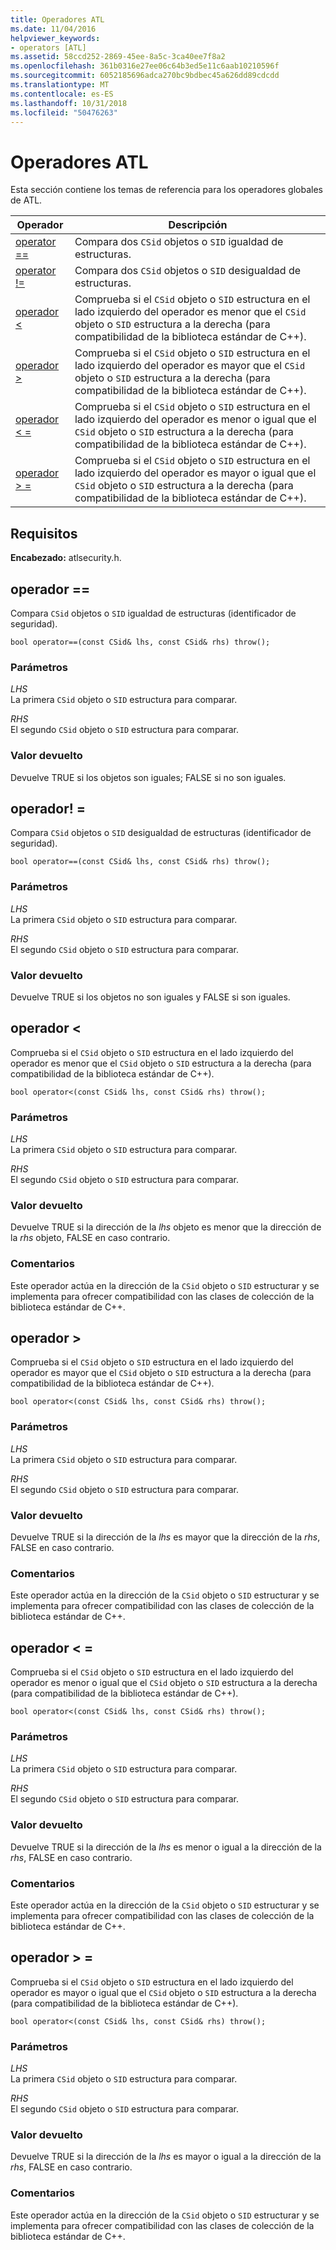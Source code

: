 ```yaml
---
title: Operadores ATL
ms.date: 11/04/2016
helpviewer_keywords:
- operators [ATL]
ms.assetid: 58ccd252-2869-45ee-8a5c-3ca40ee7f8a2
ms.openlocfilehash: 361b0316e27ee06c64b3ed5e11c6aab10210596f
ms.sourcegitcommit: 6052185696adca270bc9bdbec45a626dd89cdcdd
ms.translationtype: MT
ms.contentlocale: es-ES
ms.lasthandoff: 10/31/2018
ms.locfileid: "50476263"
---
```

# <a name="atl-operators"></a>Operadores ATL

Esta sección contiene los temas de referencia para los operadores globales de ATL.

|Operador|Descripción|
|--------------|-----------------|
|[operator ==](#operator_eq_eq)|Compara dos `CSid` objetos o `SID` igualdad de estructuras.|
|[operator !=](#operator_neq)|Compara dos `CSid` objetos o `SID` desigualdad de estructuras.|
|[operador <](#operator_lt)|Comprueba si el `CSid` objeto o `SID` estructura en el lado izquierdo del operador es menor que el `CSid` objeto o `SID` estructura a la derecha (para compatibilidad de la biblioteca estándar de C++).|
|[operador >](#operator_gt)|Comprueba si el `CSid` objeto o `SID` estructura en el lado izquierdo del operador es mayor que el `CSid` objeto o `SID` estructura a la derecha (para compatibilidad de la biblioteca estándar de C++).|
|[operador < =](#operator_lt__eq)|Comprueba si el `CSid` objeto o `SID` estructura en el lado izquierdo del operador es menor o igual que el `CSid` objeto o `SID` estructura a la derecha (para compatibilidad de la biblioteca estándar de C++).|
|[operador > =](#operator_gt__eq)|Comprueba si el `CSid` objeto o `SID` estructura en el lado izquierdo del operador es mayor o igual que el `CSid` objeto o `SID` estructura a la derecha (para compatibilidad de la biblioteca estándar de C++).|

## <a name="requirements"></a>Requisitos

**Encabezado:** atlsecurity.h.

##  <a name="operator_eq_eq"></a>  operador ==

Compara `CSid` objetos o `SID` igualdad de estructuras (identificador de seguridad).

```
bool operator==(const CSid& lhs, const CSid& rhs) throw();
```

### <a name="parameters"></a>Parámetros

*LHS*<br/>
La primera `CSid` objeto o `SID` estructura para comparar.

*RHS*<br/>
El segundo `CSid` objeto o `SID` estructura para comparar.

### <a name="return-value"></a>Valor devuelto

Devuelve TRUE si los objetos son iguales; FALSE si no son iguales.

##  <a name="operator_neq"></a>  operador! =

Compara `CSid` objetos o `SID` desigualdad de estructuras (identificador de seguridad).

```
bool operator==(const CSid& lhs, const CSid& rhs) throw();
```

### <a name="parameters"></a>Parámetros

*LHS*<br/>
La primera `CSid` objeto o `SID` estructura para comparar.

*RHS*<br/>
El segundo `CSid` objeto o `SID` estructura para comparar.

### <a name="return-value"></a>Valor devuelto

Devuelve TRUE si los objetos no son iguales y FALSE si son iguales.

##  <a name="operator_lt"></a>  operador <

Comprueba si el `CSid` objeto o `SID` estructura en el lado izquierdo del operador es menor que el `CSid` objeto o `SID` estructura a la derecha (para compatibilidad de la biblioteca estándar de C++).

```
bool operator<(const CSid& lhs, const CSid& rhs) throw();
```

### <a name="parameters"></a>Parámetros

*LHS*<br/>
La primera `CSid` objeto o `SID` estructura para comparar.

*RHS*<br/>
El segundo `CSid` objeto o `SID` estructura para comparar.

### <a name="return-value"></a>Valor devuelto

Devuelve TRUE si la dirección de la *lhs* objeto es menor que la dirección de la *rhs* objeto, FALSE en caso contrario.

### <a name="remarks"></a>Comentarios

Este operador actúa en la dirección de la `CSid` objeto o `SID` estructurar y se implementa para ofrecer compatibilidad con las clases de colección de la biblioteca estándar de C++.

##  <a name="operator_gt"></a>  operador >

Comprueba si el `CSid` objeto o `SID` estructura en el lado izquierdo del operador es mayor que el `CSid` objeto o `SID` estructura a la derecha (para compatibilidad de la biblioteca estándar de C++).

```
bool operator<(const CSid& lhs, const CSid& rhs) throw();
```

### <a name="parameters"></a>Parámetros

*LHS*<br/>
La primera `CSid` objeto o `SID` estructura para comparar.

*RHS*<br/>
El segundo `CSid` objeto o `SID` estructura para comparar.

### <a name="return-value"></a>Valor devuelto

Devuelve TRUE si la dirección de la *lhs* es mayor que la dirección de la *rhs*, FALSE en caso contrario.

### <a name="remarks"></a>Comentarios

Este operador actúa en la dirección de la `CSid` objeto o `SID` estructurar y se implementa para ofrecer compatibilidad con las clases de colección de la biblioteca estándar de C++.

##  <a name="operator_lt__eq"></a>  operador < =

Comprueba si el `CSid` objeto o `SID` estructura en el lado izquierdo del operador es menor o igual que el `CSid` objeto o `SID` estructura a la derecha (para compatibilidad de la biblioteca estándar de C++).

```
bool operator<(const CSid& lhs, const CSid& rhs) throw();
```

### <a name="parameters"></a>Parámetros

*LHS*<br/>
La primera `CSid` objeto o `SID` estructura para comparar.

*RHS*<br/>
El segundo `CSid` objeto o `SID` estructura para comparar.

### <a name="return-value"></a>Valor devuelto

Devuelve TRUE si la dirección de la *lhs* es menor o igual a la dirección de la *rhs*, FALSE en caso contrario.

### <a name="remarks"></a>Comentarios

Este operador actúa en la dirección de la `CSid` objeto o `SID` estructurar y se implementa para ofrecer compatibilidad con las clases de colección de la biblioteca estándar de C++.

##  <a name="operator_gt__eq"></a>  operador > =

Comprueba si el `CSid` objeto o `SID` estructura en el lado izquierdo del operador es mayor o igual que el `CSid` objeto o `SID` estructura a la derecha (para compatibilidad de la biblioteca estándar de C++).

```
bool operator<(const CSid& lhs, const CSid& rhs) throw();
```

### <a name="parameters"></a>Parámetros

*LHS*<br/>
La primera `CSid` objeto o `SID` estructura para comparar.

*RHS*<br/>
El segundo `CSid` objeto o `SID` estructura para comparar.

### <a name="return-value"></a>Valor devuelto

Devuelve TRUE si la dirección de la *lhs* es mayor o igual a la dirección de la *rhs*, FALSE en caso contrario.

### <a name="remarks"></a>Comentarios

Este operador actúa en la dirección de la `CSid` objeto o `SID` estructurar y se implementa para ofrecer compatibilidad con las clases de colección de la biblioteca estándar de C++.

